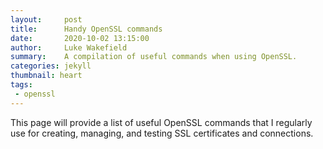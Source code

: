 ```yaml
---
layout:     post
title:      Handy OpenSSL commands
date:       2020-10-02 13:15:00
author:     Luke Wakefield
summary:    A compilation of useful commands when using OpenSSL.
categories: jekyll
thumbnail: heart
tags:
 - openssl
---
```


This page will provide a list of useful OpenSSL commands that I regularly
use for creating, managing, and testing SSL certificates and connections.
